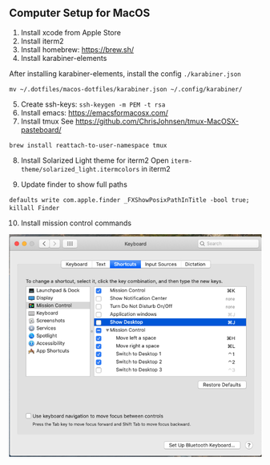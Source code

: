 ## Computer Setup for MacOS

1. Install xcode from Apple Store
2. Install iterm2
3. Install homebrew: https://brew.sh/
4. Install karabiner-elements

After installing karabiner-elements, install the config `./karabiner.json`
```
mv ~/.dotfiles/macos-dotfiles/karabiner.json ~/.config/karabiner/
```

5. Create ssh-keys: `ssh-keygen -m PEM -t rsa`
6. Install emacs: https://emacsformacosx.com/
7. Install tmux
See https://github.com/ChrisJohnsen/tmux-MacOSX-pasteboard/

```
brew install reattach-to-user-namespace tmux
```

8. Install Solarized Light theme for iterm2
Open `iterm-theme/solarized_light.itermcolors` in iterm2

9. Update finder to show full paths
```
defaults write com.apple.finder _FXShowPosixPathInTitle -bool true; killall Finder
```

10. Install mission control commands

![mission_control_config.png](mission_control_config.png)
